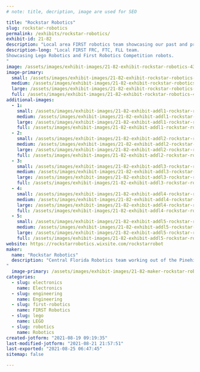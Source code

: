 ```yaml
---
# note: title, decription, image are used for SEO

title: "Rockstar Robotics"
slug: rockstar-robotics
permalink: /exhibits/rockstar-robotics/
exhibit-id: 21-82
description: "Local area FIRST robotics team showcasing our past and present robotic endeavors.  "
description-long: "Local FIRST FRC, FTC, FLL team.
Showcasing Lego Robotics and First Robotics Competition robots.
"
image: /assets/images/exhibit-images/21-82-exhibit-rockstar-robotics-43-89607263-207580720592929-6690131338033628024-n-3744-large.jpg
image-primary: 
  small: /assets/images/exhibit-images/21-82-exhibit-rockstar-robotics-43-89607263-207580720592929-6690131338033628024-n-3744-small.jpg
  medium: /assets/images/exhibit-images/21-82-exhibit-rockstar-robotics-43-89607263-207580720592929-6690131338033628024-n-3744-medium.jpg
  large: /assets/images/exhibit-images/21-82-exhibit-rockstar-robotics-43-89607263-207580720592929-6690131338033628024-n-3744-large.jpg
  full: /assets/images/exhibit-images/21-82-exhibit-rockstar-robotics-43-89607263-207580720592929-6690131338033628024-n-3744-full.jpg
additional-images: 
  - 1:
    small: /assets/images/exhibit-images/21-82-exhibit-addl1-rockstar-robotics-screenshot-20210821-135250-chrome-small.jpg
    medium: /assets/images/exhibit-images/21-82-exhibit-addl1-rockstar-robotics-screenshot-20210821-135250-chrome-medium.jpg
    large: /assets/images/exhibit-images/21-82-exhibit-addl1-rockstar-robotics-screenshot-20210821-135250-chrome-large.jpg
    full: /assets/images/exhibit-images/21-82-exhibit-addl1-rockstar-robotics-screenshot-20210821-135250-chrome-full.jpg
  - 2:
    small: /assets/images/exhibit-images/21-82-exhibit-addl2-rockstar-robotics-screenshot-20210821-135325-chrome-small.jpg
    medium: /assets/images/exhibit-images/21-82-exhibit-addl2-rockstar-robotics-screenshot-20210821-135325-chrome-medium.jpg
    large: /assets/images/exhibit-images/21-82-exhibit-addl2-rockstar-robotics-screenshot-20210821-135325-chrome-large.jpg
    full: /assets/images/exhibit-images/21-82-exhibit-addl2-rockstar-robotics-screenshot-20210821-135325-chrome-full.jpg
  - 3:
    small: /assets/images/exhibit-images/21-82-exhibit-addl3-rockstar-robotics-screenshot-20210821-135404-chrome-small.jpg
    medium: /assets/images/exhibit-images/21-82-exhibit-addl3-rockstar-robotics-screenshot-20210821-135404-chrome-medium.jpg
    large: /assets/images/exhibit-images/21-82-exhibit-addl3-rockstar-robotics-screenshot-20210821-135404-chrome-large.jpg
    full: /assets/images/exhibit-images/21-82-exhibit-addl3-rockstar-robotics-screenshot-20210821-135404-chrome-full.jpg
  - 4:
    small: /assets/images/exhibit-images/21-82-exhibit-addl4-rockstar-robotics-screenshot-20210821-135741-chrome-small.jpg
    medium: /assets/images/exhibit-images/21-82-exhibit-addl4-rockstar-robotics-screenshot-20210821-135741-chrome-medium.jpg
    large: /assets/images/exhibit-images/21-82-exhibit-addl4-rockstar-robotics-screenshot-20210821-135741-chrome-large.jpg
    full: /assets/images/exhibit-images/21-82-exhibit-addl4-rockstar-robotics-screenshot-20210821-135741-chrome-full.jpg
  - 5:
    small: /assets/images/exhibit-images/21-82-exhibit-addl5-rockstar-robotics-screenshot-20210821-135836-chrome-small.jpg
    medium: /assets/images/exhibit-images/21-82-exhibit-addl5-rockstar-robotics-screenshot-20210821-135836-chrome-medium.jpg
    large: /assets/images/exhibit-images/21-82-exhibit-addl5-rockstar-robotics-screenshot-20210821-135836-chrome-large.jpg
    full: /assets/images/exhibit-images/21-82-exhibit-addl5-rockstar-robotics-screenshot-20210821-135836-chrome-full.jpg
website: https://rockstarrobotics.wixsite.com/rockstarrobot
maker: 
  name: "Rockstar Robotics"
  description: "Central Florida Robotics team working out of the Pinehills Boys and Girls Club.
"
  image-primary: /assets/images/exhibit-images/21-82-maker-rockstar-robotics-screenshot-20210821-135448-chrome-medium.jpg
categories: 
  - slug: electronics
    name: Electronics
  - slug: engineering
    name: Engineering
  - slug: first-robotics
    name: FIRST Robotics
  - slug: lego
    name: LEGO
  - slug: robotics
    name: Robotics
created-jotform: "2021-08-19 09:19:35"
last-modified-jotform: "2021-08-21 21:57:51"
last-exported: "2021-08-25 06:47:45"
sitemap: false

---
```

